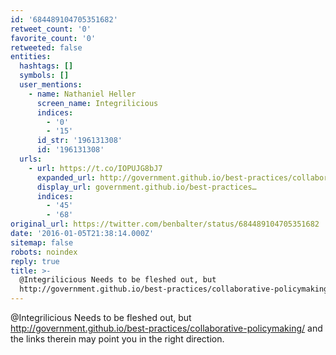 ```yaml
---
id: '684489104705351682'
retweet_count: '0'
favorite_count: '0'
retweeted: false
entities:
  hashtags: []
  symbols: []
  user_mentions:
    - name: Nathaniel Heller
      screen_name: Integrilicious
      indices:
        - '0'
        - '15'
      id_str: '196131308'
      id: '196131308'
  urls:
    - url: https://t.co/IOPUJG8bJ7
      expanded_url: http://government.github.io/best-practices/collaborative-policymaking/
      display_url: government.github.io/best-practices…
      indices:
        - '45'
        - '68'
original_url: https://twitter.com/benbalter/status/684489104705351682
date: '2016-01-05T21:38:14.000Z'
sitemap: false
robots: noindex
reply: true
title: >-
  @Integrilicious Needs to be fleshed out, but
  http://government.github.io/best-practices/collaborative-policymaking/…
---
```


@Integrilicious Needs to be fleshed out, but http://government.github.io/best-practices/collaborative-policymaking/ and the links therein may point you in the right direction.